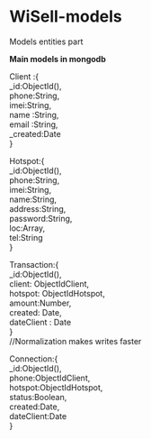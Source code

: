 WiSell-models
======

Models entities part  
  
**Main models in mongodb**
  
Client :{  
    _id:ObjectId(),  
    phone:String,  
    imei:String,  
    name :String,  
    email :String,  
    _created:Date  
}    

Hotspot:{  
   _id:ObjectId(),  
   phone:String,  
   imei:String,  
   name:String,  
   address:String,  
   password:String,  
   loc:Array,  
   tel:String  
}    

Transaction:{  
   _id:ObjectId(),  
   client: ObjectIdClient,  
   hotspot: ObjectIdHotspot,  
   amount:Number,  
   created: Date,  
   dateClient : Date  
}  
//Normalization makes writes faster
  
Connection:{  
  _id:ObjectId(),  
  phone:ObjectIdClient,  
  hotspot:ObjectIdHotspot,  
  status:Boolean,  
  created:Date,  
  dateClient:Date  
}  

